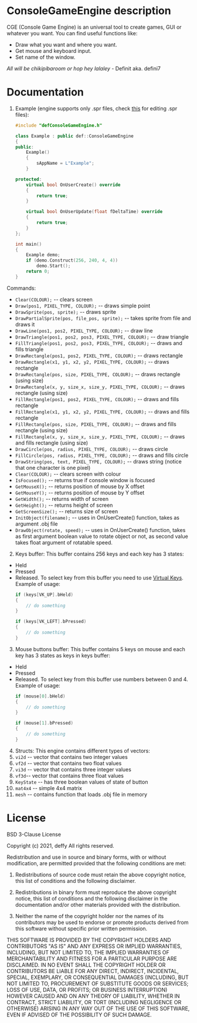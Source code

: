 # ConsoleGameEngine description
CGE (Console Game Engine) is an universal tool to create games, GUI or whatever you want.
You can find useful functions like:
- Draw what you want and where you want.
- Get mouse and keyboard input.
- Set name of the window.

*All will be chikipibaroom or hop hey lalaley* - Definit aka. defini7

# Documentation
1. Example (engine supports only .spr files, check [this](https://github.com/defini7/lab/tree/main/Sprite_Editor) for editing .spr files):
	```cpp 
	#include "defConsoleGameEngine.h"

	class Example : public def::ConsoleGameEngine
	{
	public:
		Example()
		{
			sAppName = L"Example";
		}

	protected:
		virtual bool OnUserCreate() override
		{
			return true;
		}

		virtual bool OnUserUpdate(float fDeltaTime) override
		{
			return true;
		}	
	};

	int main()
	{
		Example demo;
		if (demo.Construct(256, 240, 4, 4))
			demo.Start();
		return 0;
	}
	```
	
Commands:
- `Clear(COLOUR);` -- clears screen
- `Draw(pos1, PIXEL_TYPE, COLOUR);` -- draws simple point
- `DrawSprite(pos, sprite);` -- draws sprite
- `DrawPartialSprite(pos, file_pos, sprite);` -- takes sprite from file and draws it
- `DrawLine(pos1, pos2, PIXEL_TYPE, COLOUR);` -- draw line
- `DrawTriangle(pos1, pos2, pos3, PIXEL_TYPE, COLOUR);` -- draw triangle
- `FillTriangle(pos1, pos2, pos3, PIXEL_TYPE, COLOUR);` -- draws and fills triangle
- `DrawRectangle(pos1, pos2, PIXEL_TYPE, COLOUR);` -- draws rectangle
- `DrawRectangle(x1, y1, x2, y2, PIXEL_TYPE, COLOUR);` -- draws rectangle
- `DrawRectangle(pos, size, PIXEL_TYPE, COLOUR);` -- draws rectangle (using size)
- `DrawRectangle(x, y, size_x, size_y, PIXEL_TYPE, COLOUR);` -- draws rectangle (using size)
- `FillRectangle(pos1, pos2, PIXEL_TYPE, COLOUR);` -- draws and fills rectangle
- `FillRectangle(x1, y1, x2, y2, PIXEL_TYPE, COLOUR);` -- draws and fills rectangle
- `FillRectangle(pos, size, PIXEL_TYPE, COLOUR);` -- draws and fills rectangle (using size)
- `FillRectangle(x, y, size_x, size_y, PIXEL_TYPE, COLOUR);` -- draws and fills rectangle (using size)
- `DrawCircle(pos, radius, PIXEL_TYPE, COLOUR);` -- draws circle
- `FillCircle(pos, radius, PIXEL_TYPE, COLOUR);` -- draws and fills circle
- `DrawString(pos, text, PIXEL_TYPE, COLOUR);` -- draws string (notice that one character is one pixel)
- `Clear(COLOUR);` -- clears screen with colour
- `IsFocused();` -- returns true if console window is focused
- `GetMouseX();` -- returns position of mouse by X offset
- `GetMouseY();` -- returns position of mouse by Y offset
- `GetWidth();` -- returns width of screen
- `GetHeight();` -- returns height of screen
- `GetScreenSize();` -- returns size of screen
- `InitObject(filename);` -- uses in OnUserCreate() function, takes as argument .obj file
- `DrawObject(rotate, speed);` -- uses in OnUserCreate() function, takes as first argument boolean value to rotate object or not, as second value takes float argument of rotatable speed.

2. Keys buffer:
This buffer contains 256 keys and each key has 3 states:
- Held
- Pressed
- Released.
To select key from this buffer you need to use [Virtual Keys](https://docs.microsoft.com/en-us/windows/win32/inputdev/virtual-key-codes).
Example of usage:
	```cpp 
	if (keys[VK_UP].bHeld)
	{
		// do something
	}

	if (keys[VK_LEFT].bPressed)
	{
		// do something
	}
	```
	
3. Mouse buttons buffer:
This buffer contains 5 keys on mouse and each key has 3 states as keys in keys buffer:
- Held
- Pressed
- Released.
To select key from this buffer use numbers between 0 and 4.
Example of usage:
	```cpp
	if (mouse[0].bHeld)
	{
		// do something
	}

	if (mouse[1].bPressed)
	{
		// do something
	}
	```

4. Structs:
This engine contains different types of vectors:
1. `vi2d` -- vector that contains two integer values
2. `vf2d` -- vector that contains two float values
3. `vi3d` -- vector that contains three integer values
4. `vf3d`-- vector that contains three float values
5. `KeyState` -- has three boolean values of state of button
6. `mat4x4` -- simple 4x4 matrix
7. `mesh` -- contains function that loads .obj file in memory

# License
BSD 3-Clause License

Copyright (c) 2021, deffy
All rights reserved.

Redistribution and use in source and binary forms, with or without
modification, are permitted provided that the following conditions are met:

1. Redistributions of source code must retain the above copyright notice, this
   list of conditions and the following disclaimer.

2. Redistributions in binary form must reproduce the above copyright notice,
   this list of conditions and the following disclaimer in the documentation
   and/or other materials provided with the distribution.

3. Neither the name of the copyright holder nor the names of its
   contributors may be used to endorse or promote products derived from
   this software without specific prior written permission.

THIS SOFTWARE IS PROVIDED BY THE COPYRIGHT HOLDERS AND CONTRIBUTORS "AS IS"
AND ANY EXPRESS OR IMPLIED WARRANTIES, INCLUDING, BUT NOT LIMITED TO, THE
IMPLIED WARRANTIES OF MERCHANTABILITY AND FITNESS FOR A PARTICULAR PURPOSE ARE
DISCLAIMED. IN NO EVENT SHALL THE COPYRIGHT HOLDER OR CONTRIBUTORS BE LIABLE
FOR ANY DIRECT, INDIRECT, INCIDENTAL, SPECIAL, EXEMPLARY, OR CONSEQUENTIAL
DAMAGES (INCLUDING, BUT NOT LIMITED TO, PROCUREMENT OF SUBSTITUTE GOODS OR
SERVICES; LOSS OF USE, DATA, OR PROFITS; OR BUSINESS INTERRUPTION) HOWEVER
CAUSED AND ON ANY THEORY OF LIABILITY, WHETHER IN CONTRACT, STRICT LIABILITY,
OR TORT (INCLUDING NEGLIGENCE OR OTHERWISE) ARISING IN ANY WAY OUT OF THE USE
OF THIS SOFTWARE, EVEN IF ADVISED OF THE POSSIBILITY OF SUCH DAMAGE.
